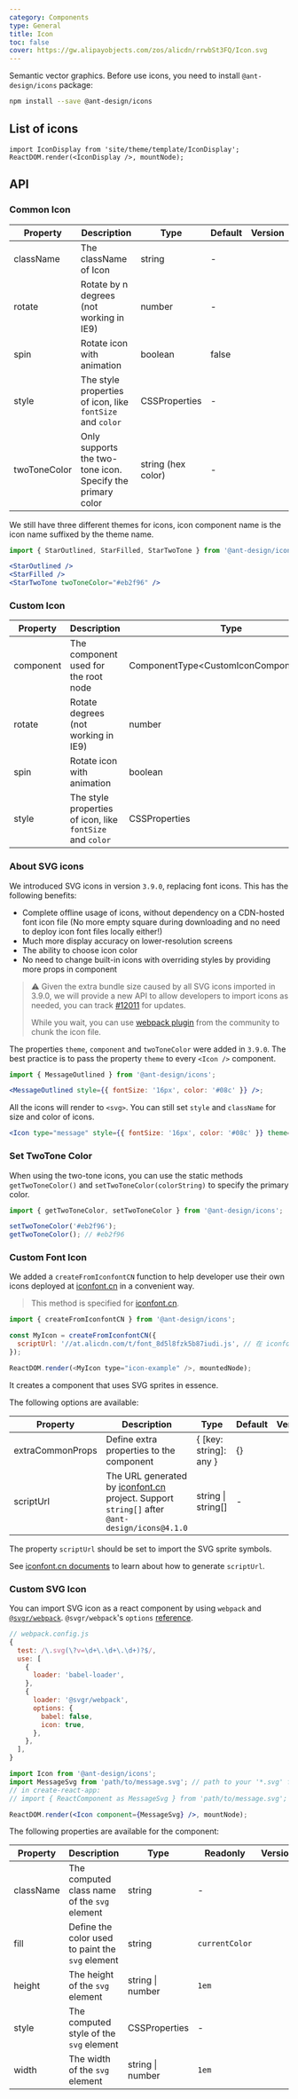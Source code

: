 ```yaml
---
category: Components
type: General
title: Icon
toc: false
cover: https://gw.alipayobjects.com/zos/alicdn/rrwbSt3FQ/Icon.svg
---
```


Semantic vector graphics. Before use icons, you need to install `@ant-design/icons` package:

```bash
npm install --save @ant-design/icons
```

## List of icons

```_\_react
import IconDisplay from 'site/theme/template/IconDisplay';
ReactDOM.render(<IconDisplay />, mountNode);
```

## API

### Common Icon

| Property | Description | Type | Default | Version |
| --- | --- | --- | --- | --- |
| className | The className of Icon | string | - |  |
| rotate | Rotate by n degrees (not working in IE9) | number | - |  |
| spin | Rotate icon with animation | boolean | false |  |
| style | The style properties of icon, like `fontSize` and `color` | CSSProperties | - |  |
| twoToneColor | Only supports the two-tone icon. Specify the primary color | string (hex color) | - |  |

We still have three different themes for icons, icon component name is the icon name suffixed by the theme name.

```jsx
import { StarOutlined, StarFilled, StarTwoTone } from '@ant-design/icons';

<StarOutlined />
<StarFilled />
<StarTwoTone twoToneColor="#eb2f96" />
```

### Custom Icon

| Property | Description | Type | Default | Version |
| --- | --- | --- | --- | --- |
| component | The component used for the root node | ComponentType&lt;CustomIconComponentProps> | - |  |
| rotate | Rotate degrees (not working in IE9) | number | - |  |
| spin | Rotate icon with animation | boolean | false |  |
| style | The style properties of icon, like `fontSize` and `color` | CSSProperties | - |  |

### About SVG icons

We introduced SVG icons in version `3.9.0`, replacing font icons. This has the following benefits:

- Complete offline usage of icons, without dependency on a CDN-hosted font icon file (No more empty square during downloading and no need to deploy icon font files locally either!)
- Much more display accuracy on lower-resolution screens
- The ability to choose icon color
- No need to change built-in icons with overriding styles by providing more props in component


> ⚠️ Given the extra bundle size caused by all SVG icons imported in 3.9.0, we will provide a new API to allow developers to import icons as needed, you can track [#12011](https://github.com/ant-design/ant-design/issues/12011) for updates.
>
> While you wait, you can use [webpack plugin](https://github.com/Beven91/webpack-ant-icon-loader) from the community to chunk the icon file.

The properties `theme`, `component` and `twoToneColor` were added in `3.9.0`. The best practice is to pass the property `theme` to every `<Icon />` component.

```jsx
import { MessageOutlined } from '@ant-design/icons';

<MessageOutlined style={{ fontSize: '16px', color: '#08c' }} />;
```

All the icons will render to `<svg>`. You can still set `style` and `className` for size and color of icons.

```jsx
<Icon type="message" style={{ fontSize: '16px', color: '#08c' }} theme="outlined" />
```

### Set TwoTone Color

When using the two-tone icons, you can use the static methods `getTwoToneColor()` and `setTwoToneColor(colorString)` to specify the primary color.

```jsx
import { getTwoToneColor, setTwoToneColor } from '@ant-design/icons';

setTwoToneColor('#eb2f96');
getTwoToneColor(); // #eb2f96
```

### Custom Font Icon

We added a `createFromIconfontCN` function to help developer use their own icons deployed at [iconfont.cn](http://iconfont.cn/) in a convenient way.

> This method is specified for [iconfont.cn](http://iconfont.cn/).

```js
import { createFromIconfontCN } from '@ant-design/icons';

const MyIcon = createFromIconfontCN({
  scriptUrl: '//at.alicdn.com/t/font_8d5l8fzk5b87iudi.js', // 在 iconfont.cn 上生成
});

ReactDOM.render(<MyIcon type="icon-example" />, mountedNode);
```

It creates a component that uses SVG sprites in essence.

The following options are available:

| Property | Description | Type | Default | Version |
| --- | --- | --- | --- | --- |
| extraCommonProps | Define extra properties to the component | { \[key: string]: any } | {} |  |
| scriptUrl | The URL generated by [iconfont.cn](http://iconfont.cn/) project. Support `string[]` after `@ant-design/icons@4.1.0` | string \| string\[] | - |  |

The property `scriptUrl` should be set to import the SVG sprite symbols.

See [iconfont.cn documents](http://iconfont.cn/help/detail?spm=a313x.7781069.1998910419.15&helptype=code) to learn about how to generate `scriptUrl`.

### Custom SVG Icon

You can import SVG icon as a react component by using `webpack` and [`@svgr/webpack`](https://www.npmjs.com/package/@svgr/webpack). `@svgr/webpack`'s `options` [reference](https://github.com/smooth-code/svgr#options).

```js
// webpack.config.js
{
  test: /\.svg(\?v=\d+\.\d+\.\d+)?$/,
  use: [
    {
      loader: 'babel-loader',
    },
    {
      loader: '@svgr/webpack',
      options: {
        babel: false,
        icon: true,
      },
    },
  ],
}
```

```jsx
import Icon from '@ant-design/icons';
import MessageSvg from 'path/to/message.svg'; // path to your '*.svg' file.
// in create-react-app:
// import { ReactComponent as MessageSvg } from 'path/to/message.svg';

ReactDOM.render(<Icon component={MessageSvg} />, mountNode);
```

The following properties are available for the component:

| Property | Description | Type | Readonly | Version |
| --- | --- | --- | --- | --- |
| className | The computed class name of the `svg` element | string | - |  |
| fill | Define the color used to paint the `svg` element | string | `currentColor` |  |
| height | The height of the `svg` element | string \| number | `1em` |  |
| style | The computed style of the `svg` element | CSSProperties | - |  |
| width | The width of the `svg` element | string \| number | `1em` |  |
